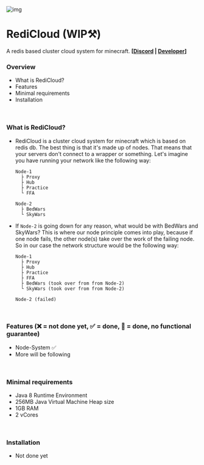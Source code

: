 ![img](https://wakatime.com/badge/github/InkaruNET/cloud.svg)
# RediCloud (WIP⚒️)
A redis based cluster cloud system for minecraft. **[[Discord](https://discord.gg/g2HV52VV4G) | [Developer](https://github.com/Suqatri)]**
<br>

### Overview
  - What is RediCloud?
  - Features
  - Minimal requirements
  - Installation
<br>

### What is RediCloud?
  - RediCloud is a cluster cloud system for minecraft which is based on redis db. The best thing is that it's made up of nodes. That means that your servers don't connect to a wrapper or something.
Let's imagine you have running your network like the following way:
  
        Node-1
          ├ Proxy
          ├ Hub
          ├ Practice
          └ FFA
          
        Node-2
          ├ BedWars
          └ SkyWars

  - If `Node-2` is going down for any reason, what would be with BedWars and SkyWars? This is where our node principle comes into play, because if one node fails, the other node(s) take over the work of the failing node. So in our case the network structure would be the following way:

        Node-1
          ├ Proxy
          ├ Hub
          ├ Practice
          ├ FFA
          ├ BedWars (took over from from Node-2)
          └ SkyWars (took over from from Node-2)
          
        Node-2 (failed)    
<br>

### Features (❌ = not done yet, ✅ = done, 🚧 = done, no functional guarantee)
  - Node-System ✅
  - More will be following
<br>

### Minimal requirements
  - Java 8 Runtime Environment
  - 256MB Java Virtual Machine Heap size
  - 1GB RAM
  - 2 vCores
<br>

### Installation
  - Not done yet
